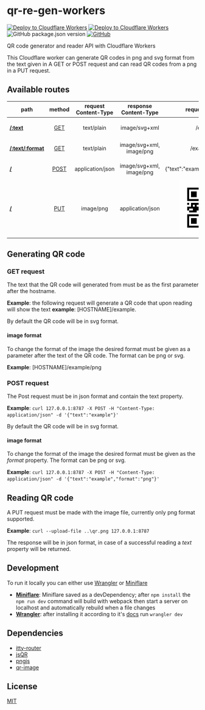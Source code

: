 # qr-re-gen-workers

[![Deploy to Cloudflare Workers](https://deploy.workers.cloudflare.com/button)](https://deploy.workers.cloudflare.com/?url=https://github.com/DavidEredics/qr-re-gen-workers)
[![Deploy to Cloudflare Workers](https://github.com/DavidEredics/qr-re-gen-workers/actions/workflows/deploy.yml/badge.svg)](https://github.com/DavidEredics/qr-re-gen-workers/actions/workflows/deploy.yml)
![GitHub package.json version](https://img.shields.io/github/package-json/v/DavidEredics/qr-re-gen-workers?style=for-the-badge)
[![GitHub](https://img.shields.io/github/license/DavidEredics/qr-re-gen-workers?style=for-the-badge)](LICENSE)

QR code generator and reader API with Cloudflare Workers

This Cloudflare worker can generate QR codes in png and svg format from the text given in A GET or POST request and can read QR codes from a png in a PUT request.

## Available routes
| path | method | request Content-Type | response Content-Type | request example | response example |
|---|:---:|:---:|:---:|:---:|:---:|
| [**/:text**](#get-request) | [GET](#get-request) | text/plain | image/svg+xml | /example | ![svg example](https://github.com/DavidEredics/qr-re-gen-workers/blob/main/assets/example-qr.svg?raw=true) |
| [**/:text/:format**](#image-format) | [GET](#get-request) | text/plain | image/svg+xml, image/png | /example/svg | ![svg example](https://github.com/DavidEredics/qr-re-gen-workers/blob/main/assets/example-qr.svg?raw=true) |
| [**/**](#post-request) | [POST](#post-request) | application/json | image/svg+xml, image/png | {"text":"example","format":"svg"} | ![svg example](https://github.com/DavidEredics/qr-re-gen-workers/blob/main/assets/example-qr.svg?raw=true) |
| [**/**](#reading-qr-code) | [PUT](#reading-qr-code) | image/png | application/json | ![png example](https://github.com/DavidEredics/qr-re-gen-workers/blob/main/assets/example-qr.png?raw=true) | {"text":"example"} |

## Generating QR code

### GET request
The text that the QR code will generated from must be as the first parameter after the hostname.

**Example**: the following request will generate a QR code that upon reading will show the text **example**: [HOSTNAME]/example.

By default the QR code will be in svg format.

#### image format
To change the format of the image the desired format must be given as a parameter after the text of the QR code. The format can be png or svg.

**Example**: [HOSTNAME]/example/png

### POST request
The Post request must be in json format and contain the text property.

**Example**: `curl 127.0.0.1:8787 -X POST -H "Content-Type: application/json" -d '{"text":"example"}'`

By default the QR code will be in svg format.

#### image format
To change the format of the image the desired format must be given as the _format_ property. The format can be png or svg.

**Example**: `curl 127.0.0.1:8787 -X POST -H "Content-Type: application/json" -d '{"text":"example","format":"png"}'`

## Reading QR code
A PUT request must be made with the image file, currently only png format supported.

**Example**: `curl --upload-file ..\qr.png 127.0.0.1:8787`

The response will be in json format, in case of a successful reading a _text_ property will be returned.

## Development
To run it locally you can either use [Wrangler](https://github.com/cloudflare/wrangler) or [Miniflare](https://github.com/cloudflare/miniflare)

* [**Miniflare**](https://github.com/cloudflare/miniflare): Miniflare saved as a devDependency; after `npm install` the `npm run dev` command will build with webpack then start a server on localhost and automatically rebuild when a file changes
* [**Wrangler**](https://github.com/cloudflare/wrangler): after installing it according to it's [docs](https://developers.cloudflare.com/workers/cli-wrangler/install-update) run `wrangler dev`

## Dependencies
* [itty-router](https://www.npmjs.com/package/itty-router)
* [jsQR](https://www.npmjs.com/package/jsqr)
* [pngjs](https://www.npmjs.com/package/pngjs)
* [qr-image](https://www.npmjs.com/package/qr-image)

## License
[MIT](LICENSE)
